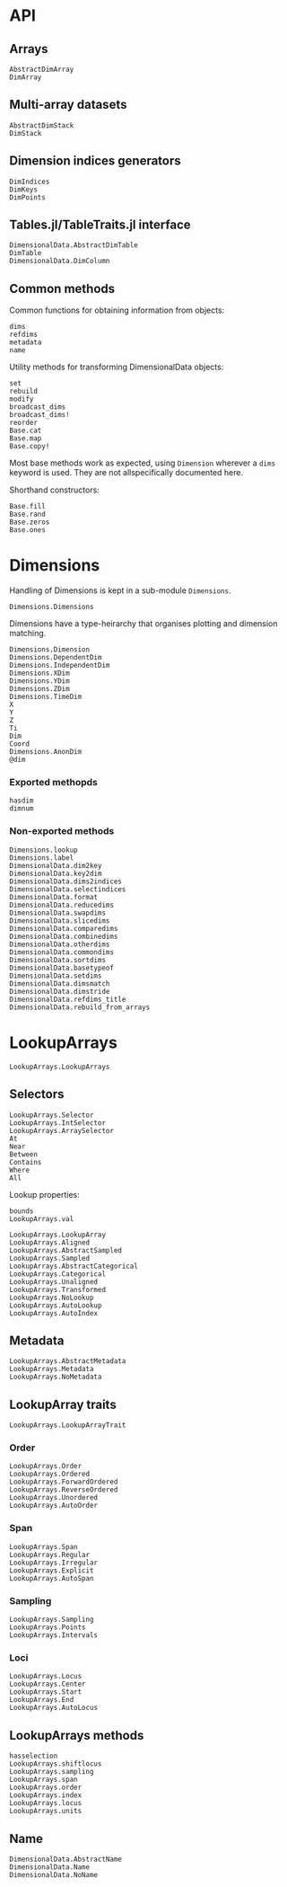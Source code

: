 
# API

## Arrays

```@docs
AbstractDimArray
DimArray
```

## Multi-array datasets

```@docs
AbstractDimStack
DimStack
```

## Dimension indices generators

```@docs
DimIndices
DimKeys
DimPoints
```

## Tables.jl/TableTraits.jl interface

```@docs
DimensionalData.AbstractDimTable
DimTable
DimensionalData.DimColumn
```

## Common methods

Common functions for obtaining information from objects:

```@docs
dims
refdims
metadata
name
```

Utility methods for transforming DimensionalData objects:

```@docs
set
rebuild
modify
broadcast_dims
broadcast_dims!
reorder
Base.cat
Base.map
Base.copy!
```

Most base methods work as expected, using `Dimension` wherever a `dims`
keyword is used. They are not allspecifically documented here.


Shorthand constructors:

```@docs
Base.fill
Base.rand
Base.zeros
Base.ones
```

# Dimensions

Handling of Dimensions is kept in a sub-module `Dimensions`.

```@docs
Dimensions.Dimensions
```

Dimensions have a type-heirarchy that organises plotting and
dimension matching.

```@docs
Dimensions.Dimension
Dimensions.DependentDim
Dimensions.IndependentDim
Dimensions.XDim
Dimensions.YDim
Dimensions.ZDim
Dimensions.TimeDim
X
Y
Z
Ti
Dim
Coord
Dimensions.AnonDim
@dim
```

### Exported methopds

```@docs
hasdim
dimnum
```


### Non-exported methods

```@docs
Dimensions.lookup
Dimensions.label
DimensionalData.dim2key
DimensionalData.key2dim
DimensionalData.dims2indices
DimensionalData.selectindices
DimensionalData.format
DimensionalData.reducedims
DimensionalData.swapdims
DimensionalData.slicedims
DimensionalData.comparedims
DimensionalData.combinedims
DimensionalData.otherdims
DimensionalData.commondims
DimensionalData.sortdims
DimensionalData.basetypeof
DimensionalData.setdims
DimensionalData.dimsmatch
DimensionalData.dimstride
DimensionalData.refdims_title
DimensionalData.rebuild_from_arrays
```

# LookupArrays

```@docs
LookupArrays.LookupArrays
```

## Selectors

```@docs
LookupArrays.Selector
LookupArrays.IntSelector
LookupArrays.ArraySelector
At
Near
Between
Contains
Where
All
```

Lookup properties:

```@docs
bounds
LookupArrays.val
```

```@docs
LookupArrays.LookupArray
LookupArrays.Aligned
LookupArrays.AbstractSampled
LookupArrays.Sampled
LookupArrays.AbstractCategorical
LookupArrays.Categorical
LookupArrays.Unaligned
LookupArrays.Transformed
LookupArrays.NoLookup
LookupArrays.AutoLookup
LookupArrays.AutoIndex
```

## Metadata

```@docs
LookupArrays.AbstractMetadata
LookupArrays.Metadata
LookupArrays.NoMetadata
```

## LookupArray traits

```@docs
LookupArrays.LookupArrayTrait
```

### Order

```@docs
LookupArrays.Order
LookupArrays.Ordered
LookupArrays.ForwardOrdered
LookupArrays.ReverseOrdered
LookupArrays.Unordered
LookupArrays.AutoOrder
```

### Span

```@docs
LookupArrays.Span
LookupArrays.Regular
LookupArrays.Irregular
LookupArrays.Explicit
LookupArrays.AutoSpan
```

### Sampling

```@docs
LookupArrays.Sampling
LookupArrays.Points
LookupArrays.Intervals
```

### Loci

```@docs
LookupArrays.Locus
LookupArrays.Center
LookupArrays.Start
LookupArrays.End
LookupArrays.AutoLocus
```

## LookupArrays methods

```@docs
hasselection
LookupArrays.shiftlocus
LookupArrays.sampling
LookupArrays.span
LookupArrays.order
LookupArrays.index
LookupArrays.locus
LookupArrays.units
```

## Name

```@docs
DimensionalData.AbstractName
DimensionalData.Name
DimensionalData.NoName
```
